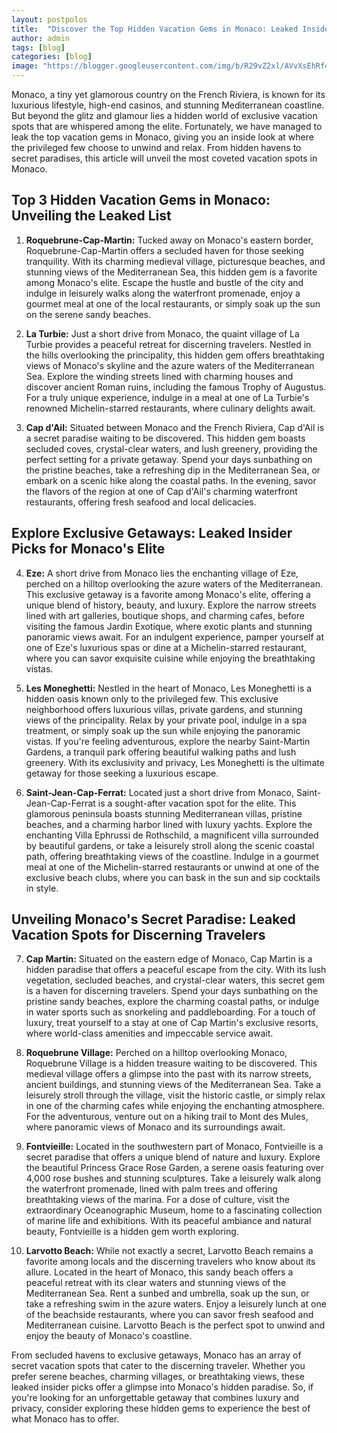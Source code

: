 ```yaml
---
layout: postpolos
title:  "Discover the Top Hidden Vacation Gems in Monaco: Leaked Insider Picks"
author: admin
tags: [blog]
categories: [blog]
image: "https://blogger.googleusercontent.com/img/b/R29vZ2xl/AVvXsEhRf4zTBS6Euk0MLIWpszfwPRjjLFpDsE1DujZYAX4LrqbgiNUFhA15MNp-Tw0RpdP2EWOQbhtXTFfMYCXH_8CvZrU1lnHU607_8VcuGfhbnvDbpXpKGeexgZNhM-Xmn9tM3JGxOWzX8_7UzGMZo88ewr1pCf1a-gL-prVMox3PPkV9naB5qCpHwXEcbtuC/s1600/20240408_130412.jpg"
---
```



<p>Monaco, a tiny yet glamorous country on the French Riviera, is known for its luxurious lifestyle, high-end casinos, and stunning Mediterranean coastline. But beyond the glitz and glamour lies a hidden world of exclusive vacation spots that are whispered among the elite. Fortunately, we have managed to leak the top vacation gems in Monaco, giving you an inside look at where the privileged few choose to unwind and relax. From hidden havens to secret paradises, this article will unveil the most coveted vacation spots in Monaco.</p>
<h2>Top 3 Hidden Vacation Gems in Monaco: Unveiling the Leaked List</h2>
<ol>
<li>
<p><strong>Roquebrune-Cap-Martin:</strong> Tucked away on Monaco's eastern border, Roquebrune-Cap-Martin offers a secluded haven for those seeking tranquility. With its charming medieval village, picturesque beaches, and stunning views of the Mediterranean Sea, this hidden gem is a favorite among Monaco's elite. Escape the hustle and bustle of the city and indulge in leisurely walks along the waterfront promenade, enjoy a gourmet meal at one of the local restaurants, or simply soak up the sun on the serene sandy beaches.</p>
</li>
<li>
<p><strong>La Turbie:</strong> Just a short drive from Monaco, the quaint village of La Turbie provides a peaceful retreat for discerning travelers. Nestled in the hills overlooking the principality, this hidden gem offers breathtaking views of Monaco's skyline and the azure waters of the Mediterranean Sea. Explore the winding streets lined with charming houses and discover ancient Roman ruins, including the famous Trophy of Augustus. For a truly unique experience, indulge in a meal at one of La Turbie's renowned Michelin-starred restaurants, where culinary delights await.</p>
</li>
<li>
<p><strong>Cap d'Ail:</strong> Situated between Monaco and the French Riviera, Cap d'Ail is a secret paradise waiting to be discovered. This hidden gem boasts secluded coves, crystal-clear waters, and lush greenery, providing the perfect setting for a private getaway. Spend your days sunbathing on the pristine beaches, take a refreshing dip in the Mediterranean Sea, or embark on a scenic hike along the coastal paths. In the evening, savor the flavors of the region at one of Cap d'Ail's charming waterfront restaurants, offering fresh seafood and local delicacies.</p>
</li>
</ol>
<h2>Explore Exclusive Getaways: Leaked Insider Picks for Monaco's Elite</h2>
<ol start="4">
<li>
<p><strong>Eze:</strong> A short drive from Monaco lies the enchanting village of Eze, perched on a hilltop overlooking the azure waters of the Mediterranean. This exclusive getaway is a favorite among Monaco's elite, offering a unique blend of history, beauty, and luxury. Explore the narrow streets lined with art galleries, boutique shops, and charming cafes, before visiting the famous Jardin Exotique, where exotic plants and stunning panoramic views await. For an indulgent experience, pamper yourself at one of Eze's luxurious spas or dine at a Michelin-starred restaurant, where you can savor exquisite cuisine while enjoying the breathtaking vistas.</p>
</li>
<li>
<p><strong>Les Moneghetti:</strong> Nestled in the heart of Monaco, Les Moneghetti is a hidden oasis known only to the privileged few. This exclusive neighborhood offers luxurious villas, private gardens, and stunning views of the principality. Relax by your private pool, indulge in a spa treatment, or simply soak up the sun while enjoying the panoramic vistas. If you're feeling adventurous, explore the nearby Saint-Martin Gardens, a tranquil park offering beautiful walking paths and lush greenery. With its exclusivity and privacy, Les Moneghetti is the ultimate getaway for those seeking a luxurious escape.</p>
</li>
<li>
<p><strong>Saint-Jean-Cap-Ferrat:</strong> Located just a short drive from Monaco, Saint-Jean-Cap-Ferrat is a sought-after vacation spot for the elite. This glamorous peninsula boasts stunning Mediterranean villas, pristine beaches, and a charming harbor lined with luxury yachts. Explore the enchanting Villa Ephrussi de Rothschild, a magnificent villa surrounded by beautiful gardens, or take a leisurely stroll along the scenic coastal path, offering breathtaking views of the coastline. Indulge in a gourmet meal at one of the Michelin-starred restaurants or unwind at one of the exclusive beach clubs, where you can bask in the sun and sip cocktails in style.</p>
</li>
</ol>
<h2>Unveiling Monaco's Secret Paradise: Leaked Vacation Spots for Discerning Travelers</h2>
<ol start="7">
<li>
<p><strong>Cap Martin:</strong> Situated on the eastern edge of Monaco, Cap Martin is a hidden paradise that offers a peaceful escape from the city. With its lush vegetation, secluded beaches, and crystal-clear waters, this secret gem is a haven for discerning travelers. Spend your days sunbathing on the pristine sandy beaches, explore the charming coastal paths, or indulge in water sports such as snorkeling and paddleboarding. For a touch of luxury, treat yourself to a stay at one of Cap Martin's exclusive resorts, where world-class amenities and impeccable service await.</p>
</li>
<li>
<p><strong>Roquebrune Village:</strong> Perched on a hilltop overlooking Monaco, Roquebrune Village is a hidden treasure waiting to be discovered. This medieval village offers a glimpse into the past with its narrow streets, ancient buildings, and stunning views of the Mediterranean Sea. Take a leisurely stroll through the village, visit the historic castle, or simply relax in one of the charming cafes while enjoying the enchanting atmosphere. For the adventurous, venture out on a hiking trail to Mont des Mules, where panoramic views of Monaco and its surroundings await.</p>
</li>
<li>
<p><strong>Fontvieille:</strong> Located in the southwestern part of Monaco, Fontvieille is a secret paradise that offers a unique blend of nature and luxury. Explore the beautiful Princess Grace Rose Garden, a serene oasis featuring over 4,000 rose bushes and stunning sculptures. Take a leisurely walk along the waterfront promenade, lined with palm trees and offering breathtaking views of the marina. For a dose of culture, visit the extraordinary Oceanographic Museum, home to a fascinating collection of marine life and exhibitions. With its peaceful ambiance and natural beauty, Fontvieille is a hidden gem worth exploring.</p>
</li>
<li>
<p><strong>Larvotto Beach:</strong> While not exactly a secret, Larvotto Beach remains a favorite among locals and the discerning travelers who know about its allure. Located in the heart of Monaco, this sandy beach offers a peaceful retreat with its clear waters and stunning views of the Mediterranean Sea. Rent a sunbed and umbrella, soak up the sun, or take a refreshing swim in the azure waters. Enjoy a leisurely lunch at one of the beachside restaurants, where you can savor fresh seafood and Mediterranean cuisine. Larvotto Beach is the perfect spot to unwind and enjoy the beauty of Monaco's coastline.</p>
</li>
</ol>
<p>From secluded havens to exclusive getaways, Monaco has an array of secret vacation spots that cater to the discerning traveler. Whether you prefer serene beaches, charming villages, or breathtaking views, these leaked insider picks offer a glimpse into Monaco's hidden paradise. So, if you're looking for an unforgettable getaway that combines luxury and privacy, consider exploring these hidden gems to experience the best of what Monaco has to offer.</p>


